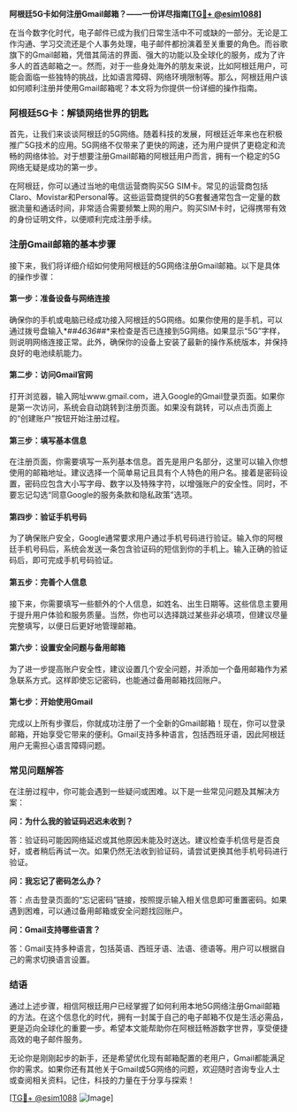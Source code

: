 **阿根廷5G卡如何注册Gmail邮箱？——一份详尽指南[[TG💪+ @esim1088](https://t.me/s/esim1088)]**

在当今数字化时代，电子邮件已成为我们日常生活中不可或缺的一部分。无论是工作沟通、学习交流还是个人事务处理，电子邮件都扮演着至关重要的角色。而谷歌旗下的Gmail邮箱，凭借其简洁的界面、强大的功能以及全球化的服务，成为了许多人的首选邮箱之一。然而，对于一些身处海外的朋友来说，比如阿根廷用户，可能会面临一些独特的挑战，比如语言障碍、网络环境限制等。那么，阿根廷用户该如何顺利注册并使用Gmail邮箱呢？本文将为你提供一份详细的操作指南。

### 阿根廷5G卡：解锁网络世界的钥匙

首先，让我们来谈谈阿根廷的5G网络。随着科技的发展，阿根廷近年来也在积极推广5G技术的应用。5G网络不仅带来了更快的网速，还为用户提供了更稳定和流畅的网络体验。对于想要注册Gmail邮箱的阿根廷用户而言，拥有一个稳定的5G网络无疑是成功的第一步。

在阿根廷，你可以通过当地的电信运营商购买5G SIM卡。常见的运营商包括Claro、Movistar和Personal等。这些运营商提供的5G套餐通常包含一定量的数据流量和通话时间，非常适合需要频繁上网的用户。购买SIM卡时，记得携带有效的身份证明文件，以便顺利完成注册手续。

### 注册Gmail邮箱的基本步骤

接下来，我们将详细介绍如何使用阿根廷的5G网络注册Gmail邮箱。以下是具体的操作步骤：

#### 第一步：准备设备与网络连接

确保你的手机或电脑已经成功接入阿根廷的5G网络。如果你使用的是手机，可以通过拨号盘输入*#*#4636#*#*来检查是否已连接到5G网络。如果显示“5G”字样，则说明网络连接正常。此外，确保你的设备上安装了最新的操作系统版本，并保持良好的电池续航能力。

#### 第二步：访问Gmail官网

打开浏览器，输入网址www.gmail.com，进入Google的Gmail登录页面。如果你是第一次访问，系统会自动跳转到注册页面。如果没有跳转，可以点击页面上的“创建账户”按钮开始注册过程。

#### 第三步：填写基本信息

在注册页面，你需要填写一系列基本信息。首先是用户名部分，这里可以输入你想使用的邮箱地址。建议选择一个简单易记且具有个人特色的用户名。接着是密码设置，密码应包含大小写字母、数字以及特殊字符，以增强账户的安全性。同时，不要忘记勾选“同意Google的服务条款和隐私政策”选项。

#### 第四步：验证手机号码

为了确保账户安全，Google通常要求用户通过手机号码进行验证。输入你的阿根廷手机号码后，系统会发送一条包含验证码的短信到你的手机上。输入正确的验证码后，即可完成手机号码验证。

#### 第五步：完善个人信息

接下来，你需要填写一些额外的个人信息，如姓名、出生日期等。这些信息主要用于提升用户体验和服务质量。当然，你也可以选择跳过某些非必填项，但建议尽量完整填写，以便日后更好地管理邮箱。

#### 第六步：设置安全问题与备用邮箱

为了进一步提高账户安全性，建议设置几个安全问题，并添加一个备用邮箱作为紧急联系方式。这样即使忘记密码，也能通过备用邮箱找回账户。

#### 第七步：开始使用Gmail

完成以上所有步骤后，你就成功注册了一个全新的Gmail邮箱！现在，你可以登录邮箱，开始享受它带来的便利。Gmail支持多种语言，包括西班牙语，因此阿根廷用户无需担心语言障碍问题。

### 常见问题解答

在注册过程中，你可能会遇到一些疑问或困难。以下是一些常见问题及其解决方案：

**问：为什么我的验证码迟迟未收到？**

答：验证码可能因网络延迟或其他原因未能及时送达。建议检查手机信号是否良好，或者稍后再试一次。如果仍然无法收到验证码，请尝试更换其他手机号码进行验证。

**问：我忘记了密码怎么办？**

答：点击登录页面的“忘记密码”链接，按照提示输入相关信息即可重置密码。如果遇到困难，可以通过备用邮箱或安全问题找回账户。

**问：Gmail支持哪些语言？**

答：Gmail支持多种语言，包括英语、西班牙语、法语、德语等。用户可以根据自己的需求切换语言设置。

### 结语

通过上述步骤，相信阿根廷用户已经掌握了如何利用本地5G网络注册Gmail邮箱的方法。在这个信息化的时代，拥有一封属于自己的电子邮箱不仅是生活必需品，更是迈向全球化的重要一步。希望本文能帮助你在阿根廷畅游数字世界，享受便捷高效的电子邮件服务。

无论你是刚刚起步的新手，还是希望优化现有邮箱配置的老用户，Gmail都能满足你的需求。如果你还有其他关于Gmail或5G网络的问题，欢迎随时咨询专业人士或查阅相关资料。记住，科技的力量在于分享与探索！

[[TG💪+ @esim1088](https://t.me/s/esim1088) ![Image](https://i.postimg.cc/4NQfJmqS/Snipaste-2025-05-13-00-14-12.png)]
